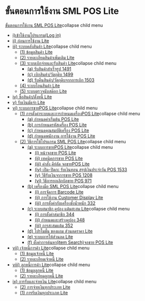 # ขั้นตอนการใช้งาน SML POS Lite

[ขั้นตอนการใช้งาน SML POS
Lite](http://www.smlaccount.com/manual/?page_id=2134)collapse child menu

  * [i)เข้าใช้งานโปรแกรม(Log in)](http://www.smlaccount.com/manual/?page_id=3534)
  * [ii) ก่อนการใช้งาน Lite](http://www.smlaccount.com/manual/?page_id=3538)
  * [iii) ระบบคลังสินค้า Lite](http://www.smlaccount.com/manual/?page_id=3542)collapse child menu
    * [(1) ข้อมูลสินค้า Lite](http://www.smlaccount.com/manual/?page_id=3546)
    * [(2) รายละเอียดสินค้าเพิ่มเติม Lite](http://www.smlaccount.com/manual/?page_id=3550)
    * [(3) ระบบเบิกจ่ายและรับสินค้า Lite](http://www.smlaccount.com/manual/?page_id=3558)collapse child menu
      * [(a) รับสินค้าสำเร็จรูป 1491](http://www.smlaccount.com/manual/?page_id=3554)
      * [(c) เบิกสินค้า/วัตถุดิบ 1499](http://www.smlaccount.com/manual/?page_id=3562)
      * [(d) รับคืนสินค้า/วัตถุดิบจากการเบิก 1503](http://www.smlaccount.com/manual/?page_id=3566)
    * [(4) ระบบโอนสินค้า Lite](http://www.smlaccount.com/manual/?page_id=3570)
    * [(5) ระบบตรวจนับสต๊อก Lite](http://www.smlaccount.com/manual/?page_id=3574)
  * [iv) ซื้อสินค้า/ตั้งหนี้ Lite](http://www.smlaccount.com/manual/?page_id=3589)
  * [v) รับเงินมัดจำ Lite](http://www.smlaccount.com/manual/?page_id=3597)
  * [vi) ระบบการขายPOS Lite](http://www.smlaccount.com/manual/?page_id=3610)collapse child menu
    * [(1) การตั้งค่าระบบและการกำหนดเครื่องPOS Lite](http://www.smlaccount.com/manual/?page_id=3615)collapse child menu
      * [(a) กำหนดค่าเริ่มต้น POS Lite](http://www.smlaccount.com/manual/?page_id=3619)
      * [(b) การกำหนดรหัสเครื่อง POS Lite](http://www.smlaccount.com/manual/?page_id=3623)
      * [(c) กำหนดคุณสมบัติเครื่อง POS Lite](http://www.smlaccount.com/manual/?page_id=3627)
      * [(d) กำหนดพนักงาน การใช้งาน POS Lite](http://www.smlaccount.com/manual/?page_id=3631)
    * [(2) วิธีการใช้โปรแกรม SML POS Lite](http://www.smlaccount.com/manual/?page_id=3642)collapse child menu
      * [(a) ระบบการขายPOS Lite](http://www.smlaccount.com/manual/?page_id=3678)collapse child menu
        * [(i) หน้าจอขาย POS Lite](http://www.smlaccount.com/manual/?page_id=3646)
        * [(ii) เทคนิคการขาย POS Lite](http://www.smlaccount.com/manual/?page_id=3650)
        * [(iii) คำสั่ง,คีย์ลัด จอขายPOS Lite](http://www.smlaccount.com/manual/?page_id=3654)
        * [(iv) เปิด-ปิดกะ รับเงินทอน สรุปเงินประจำวัน POS 1533](http://www.smlaccount.com/manual/?page_id=3658)
        * [(v) วิธีรับเงินจาการขาย POS 1208](http://www.smlaccount.com/manual/?page_id=3662)
        * [(vi) วิธีการยกเลิกบิลขาย POS 971](http://www.smlaccount.com/manual/?page_id=3666)
      * [(b) เครื่องมือ SML POS Lite](http://www.smlaccount.com/manual/?page_id=3682)collapse child menu
        * [(i) การจัดการ Barcode Lite](http://www.smlaccount.com/manual/?page_id=3686)
        * [(ii) การใช้งาน Customer Display Lite](http://www.smlaccount.com/manual/?page_id=3690)
        * [(iii) การตั้งค่ากับเครื่องชั่งน้ำหนัก 332](http://www.smlaccount.com/manual/?page_id=3694)
      * [(c) ระบบสมาชิก คูปอง แต้มสะสม Lite](http://www.smlaccount.com/manual/?page_id=3698)collapse child menu
        * [(i) การตั้งค่าสมาชิก 344](http://www.smlaccount.com/manual/?page_id=3702)
        * [(ii) กำหนดและสร้างคูปอง 348](http://www.smlaccount.com/manual/?page_id=3706)
        * [(iii) การสะสมแต้ม 352](http://www.smlaccount.com/manual/?page_id=3710)
      * [(d) โปรโมชั่น ของแถม ส่วนลดราคา Lite](http://www.smlaccount.com/manual/?page_id=3714)
      * [(e) ระบบการให้ส่วนลด Lite](http://www.smlaccount.com/manual/?page_id=3718)
      * [(f) ตั้งค่าการค้นหา(item Search)จอขาย POS Lite](http://www.smlaccount.com/manual/?page_id=3722)
  * [vii) เจ้าหนี้การค้า Lite](http://www.smlaccount.com/manual/?page_id=3750)collapse child menu
    * [(1) ข้อมูลเจ้าหนี้ Lite](http://www.smlaccount.com/manual/?page_id=3754)
    * [(2) รายละเอียดเจ้าหนี้ Lite](http://www.smlaccount.com/manual/?page_id=3758)
  * [viii) ลูกหนี้การค้า Lite](http://www.smlaccount.com/manual/?page_id=3738)collapse child menu
    * [(1) ข้อมูลลูกหนี้ Lite](http://www.smlaccount.com/manual/?page_id=3742)
    * [(2) รายละเอียดลูกหนี้ Lite](http://www.smlaccount.com/manual/?page_id=3746)
  * [ix) การรับและจ่ายเงิน Lite](http://www.smlaccount.com/manual/?page_id=3768)collapse child menu
    * [(2) การจ่ายเงินทุกประเภท Lite](http://www.smlaccount.com/manual/?page_id=3776)
    * [(1) การรับเงินทุกประเภท Lite](http://www.smlaccount.com/manual/?page_id=3772)

